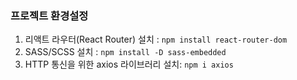 ### 프로젝트 환경설정

1. 리액트 라우터(React Router) 설치 : `npm install react-router-dom`
2. SASS/SCSS 설치 : `npm install -D sass-embedded`
3. HTTP 통신을 위한 axios 라이브러리 설치: `npm i axios`

